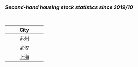 ### ***Second-hand housing stock statistics since 2019/10***
<br>

| City |
| ------ | 
| &nbsp;&nbsp;&nbsp;&nbsp;&nbsp;&nbsp;&nbsp;&nbsp;&nbsp;[苏州](Suzhou_Stock.md)&nbsp;&nbsp;&nbsp;&nbsp;&nbsp;&nbsp;&nbsp;&nbsp;&nbsp; |
| &nbsp;&nbsp;&nbsp;&nbsp;&nbsp;&nbsp;&nbsp;&nbsp;&nbsp;[武汉](Wuhan_Stock.md)&nbsp;&nbsp;&nbsp;&nbsp;&nbsp;&nbsp;&nbsp;&nbsp;&nbsp; |
| &nbsp;&nbsp;&nbsp;&nbsp;&nbsp;&nbsp;&nbsp;&nbsp;&nbsp;[上海](Shanghai_Stock.md)&nbsp;&nbsp;&nbsp;&nbsp;&nbsp;&nbsp;&nbsp;&nbsp;&nbsp; |
